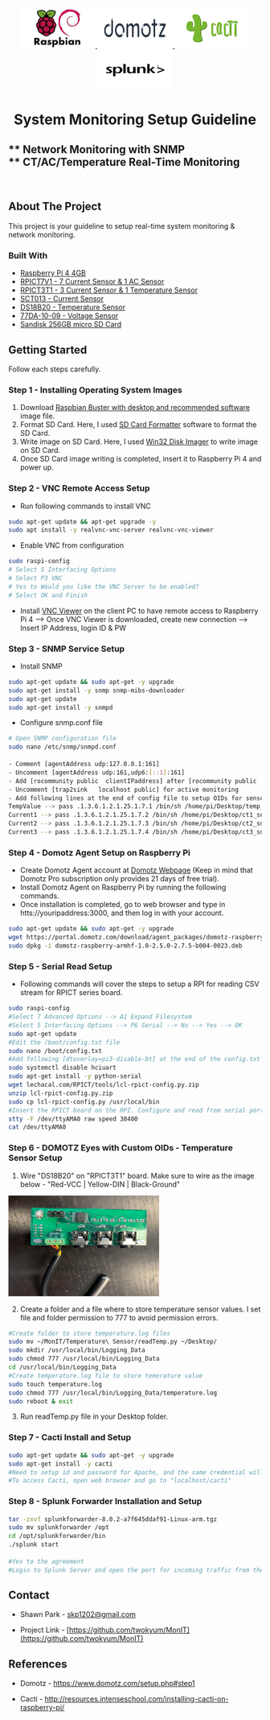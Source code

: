 
<!-- [![Contributors][contributors-shield]][contributors-url]
[![Forks][forks-shield]][forks-url]
[![Stargazers][stars-shield]][stars-url]
[![Issues][issues-shield]][issues-url]
[![MIT License][license-shield]][license-url]
[![LinkedIn][linkedin-shield]][linkedin-url] -->



<!-- PROJECT LOGO -->
<br />
<p align="center">
  <a href="https://github.com/twokyum/MonIT.git">
    <img src="images/RPI4_Logo.jfif" alt="RPI4LOGO" width="150" height="80">
  </a>
  <a href="https://github.com/twokyum/MonIT.git">
    <img src="images/DOMOTZ_LOGO.png" alt="DomotzLogo" width="150" height="80">
  </a>
  <a href="https://github.com/twokyum/MonIT.git">
    <img src="images/CACTI_LOGO.png" alt="CactiLogo" width="150" height="80">
  </a>
   <a href="https://github.com/twokyum/MonIT.git">
    <img src="images/SPLUNKFWD_LOGO.png" alt="SplunkLogo" width="150" height="80">
  </a> 
   
  <h1 align="center">System Monitoring Setup Guideline</h3>

  <p align="center">
    <h2>** Network Monitoring with SNMP <br/>** CT/AC/Temperature Real-Time Monitoring </br></h2>  
  </br>
  
<!--     
    <a href="https://github.com/github_username/repo"><strong>Explore the docs »</strong></a>
    <br />
    <br />
    <a href="https://github.com/github_username/repo">View Demo</a>
    ·
    <a href="https://github.com/github_username/repo/issues">Report Bug</a>
    ·
    <a href="https://github.com/github_username/repo/issues">Request Feature</a> -->
  </p>
</p>



<!-- TABLE OF CONTENTS
## Table of Contents

* [About the Project](#about-the-project)
  * [Built With](#built-with)
* [Getting Started](#getting-started)
  * [Prerequisites](#prerequisites)
  * [Installation](#installation)
* [Usage](#usage)
* [Roadmap](#roadmap)
* [Contributing](#contributing)
* [License](#license)
* [Contact](#contact)
* [Acknowledgements](#acknowledgements)
 -->


<!-- ABOUT THE PROJECT -->
## About The Project
[SCT013_IMG]: images/SCT013_IMG.jfif
[PRICT7V1_IMG]: images/RPICT7V1_IMG.jfif
[RPICT3T1_IMG]: images/RPICT3T1_IMG.jpg

This project is your guideline to setup real-time system monitoring & network monitoring. 
<!-- **To avoid retyping too much info. Do a search and replace with your text editor for the following:** -->


### Built With

<!-- [![RPICT7V1 Module][PRICT7V1_IMG]](http://lechacalshop.com/gb/internetofthing/22-raspberrypi-7x-current-sensor-adaptor-1-voltage-emoncms.html) 
[![RPICT3T1 Module][RPICT3T1_IMG]](http://lechacalshop.com/gb/internetofthing/22-raspberrypi-7x-current-sensor-adaptor-1-voltage-emoncms.html) 
[![Current Sensor][SCT013_IMG]](http://lechacalshop.com/gb/internetofthing/16-sct-013-000-with-quality-jack-connector-emoncms-emonwrt.html)   -->
* [Raspberry Pi 4 4GB](https://www.raspberrypi.org/products/raspberry-pi-4-model-b/)
* [RPICT7V1 - 7 Current Sensor & 1 AC Sensor](http://lechacalshop.com/gb/internetofthing/22-raspberrypi-7x-current-sensor-adaptor-1-voltage-emoncms.html) 
* [RPICT3T1 - 3 Current Sensor & 1 Temperature Sensor](http://lechacalshop.com/gb/internetofthing/22-raspberrypi-7x-current-sensor-adaptor-1-voltage-emoncms.html)  
* [SCT013 - Current Sensor](http://lechacalshop.com/gb/internetofthing/16-sct-013-000-with-quality-jack-connector-emoncms-emonwrt.html)
* [DS18B20 - Temperature Sensor](https://www.amazon.com/s?k=ds18b20&ref=nb_sb_noss)
* [77DA-10-09 - Voltage Sensor](http://lechacalshop.com/gb/internetofthing/54-usacac.html)
* [Sandisk 256GB micro SD Card](https://www.amazon.com/SanDisk-256GB-microSDXC-Memory-Adapter/dp/B0758NHWS8)

<!-- GETTING STARTED -->
## Getting Started

Follow each steps carefully.

### <strong>Step 1 - Installing Operating System Images</strong>

1. Download [Raspbian Buster with desktop and recommended software](https://www.raspberrypi.org/downloads/raspbian/) image file.
2. Format SD Card. Here, I used [SD Card Formatter](https://www.sdcard.org/downloads/formatter/) software to format the SD Card.
3. Write image on SD Card. Here, I used [Win32 Disk Imager](https://sourceforge.net/projects/win32diskimager/) to write image on SD Card. 
4. Once SD Card image writing is completed, insert it to Raspberry Pi 4 and power up. 


### <strong> Step 2 - VNC Remote Access Setup</strong> 
* Run following commands to install VNC
```sh
sudo apt-get update && apt-get upgrade -y
sudo apt install -y realvnc-vnc-server realvnc-vnc-viewer
```
* Enable VNC from configuration 
 ```sh
sudo raspi-config
# Select 5 Interfacing Options 
# Select P3 VNC
# Yes to Would you like the VNC Server to be enabled? 
# Select OK and Finish
```
* Install [VNC Viewer](https://www.realvnc.com/en/connect/download/viewer/) on the client PC to have remote access to Raspberry Pi 4 --> Once VNC Viewer is downloaded, create new connection --> Insert IP Address, login ID & PW


### <strong>Step 3 - SNMP Service Setup</strong>
* Install SNMP 
```sh
sudo apt-get update && sudo apt-get -y upgrade
sudo apt-get install -y snmp snmp-mibs-downloader
sudo apt-get update
sudo apt-get install -y snmpd
```
* Configure snmp.conf file 
```sh
# Open SNMP configuration file
sudo nano /etc/snmp/snmpd.conf

- Comment [agentAddress udp:127.0.0.1:161]
- Uncomment [agentAddress udp:161,udp6:[::1]:161]
- Add [rocommunity public  clientIPaddress] after [rocommunity public  localhost] for full access from the local host
- Uncomment [trap2sink   localhost public] for active monitoring
- Add following lines at the end of config file to setup OIDs for sensor values 
TempValue --> pass .1.3.6.1.2.1.25.1.7.1 /bin/sh /home/pi/Desktop/temp_snmp.sh -g
Current1 --> pass .1.3.6.1.2.1.25.1.7.2 /bin/sh /home/pi/Desktop/ct1_snmp.sh -g
Current2 --> pass .1.3.6.1.2.1.25.1.7.3 /bin/sh /home/pi/Desktop/ct2_snmp.sh -g
Current3 --> pass .1.3.6.1.2.1.25.1.7.4 /bin/sh /home/pi/Desktop/ct3_snmp.sh -g
```

### <strong> Step 4 - Domotz Agent Setup on Raspberry Pi </strong>
* Create Domotz Agent account at [Domotz Webpage](https://portal.domotz.com/signup?utm_source=domotz&utm_medium=website&utm_campaign=setup-step1) (Keep in mind that Domotz Pro subscription only provides 21 days of free trial). 
* Install Domotz Agent on Raspberry Pi by running the following commands. 
* Once installation is completed, go to web browser and type in htts://youripaddress:3000, and then log in with your account.
```sh
sudo apt-get update && sudo apt-get -y upgrade
wget https://portal.domotz.com/download/agent_packages/domotz-raspberry-armhf-1.0-2.5.0-2.7.5-b004-0023.deb
sudo dpkg -i domotz-raspberry-armhf-1.0-2.5.0-2.7.5-b004-0023.deb
```


### <strong> Step 5 - Serial Read Setup </strong>
* Following commands will cover the steps to setup a RPI for reading CSV stream for RPICT series board.
```sh
sudo raspi-config
#Select 7 Advanced Options --> A1 Expand Filesystem 
#Select 5 Interfacing Options --> P6 Serial --> No --> Yes --> OK 
sudo apt-get update
#Edit the /boot/config.txt file
sudo nano /boot/config.txt
#Add following [dtoverlay=pi3-disable-bt] at the end of the config.txt file.
sudo systemctl disable hciuart
sudo apt-get install -y python-serial
wget lechacal.com/RPICT/tools/lcl-rpict-config.py.zip
unzip lcl-rpict-config.py.zip
sudo cp lcl-rpict-config.py /usr/local/bin
#Insert the RPICT board on the RPI. Configure and read from serial port.
stty -F /dev/ttyAMA0 raw speed 38400
cat /dev/ttyAMA0
```
### <strong> Step 6 - DOMOTZ Eyes with Custom OIDs - Temperature Sensor Setup  </strong>
1. Wire "DS18B20" on "RPICT3T1" board. Make sure to wire as the image below - "Red-VCC | Yellow-DIN | Black-Ground"
<p align="left">
  <a href="https://github.com/twokyum/MonIT.git">
    <img src="images/TEMPWIRE.jpg" alt="TempWire" width="300" height="200">
  </a>
</p>

2. Create a folder and a file where to store temperature sensor values. I set file and folder permission to 777 to avoid permission errors. 

```sh
#Create folder to store temperature.log files
sudo mv ~/MonIT/Temperature\ Sensor/readTemp.py ~/Desktop/
sudo mkdir /usr/local/bin/Logging_Data
sudo chmod 777 /usr/local/bin/Logging_Data
cd /usr/local/bin/Logging_Data
#Create temperature.log file to store temerature value
sudo touch temperature.log
sudo chmod 777 /usr/local/bin/Logging_Data/temperature.log
sudo reboot & exit
```
3. Run readTemp.py file in your Desktop folder. 


### <strong> Step 7 - Cacti Install and Setup</strong>
```sh
sudo apt-get update && sudo apt-get -y upgrade
sudo apt-get install -y cacti
#Need to setup id and password for Apache, and the same credential will be used when you try to log in Cacti GUI.
#To access Cacti, open web browser and go to "localhost/cacti"
```

### <strong> Step 8 - Splunk Forwarder Installation and Setup</strong>
```sh
tar -zxvf splunkforwarder-8.0.2-a7f645ddaf91-Linux-arm.tgz
sudo mv splunkforwarder /opt
cd /opt/splunkforwarder/bin
./splunk start

#Yes to the agreement 
#Login to Splunk Server and open the port for incoming traffic from the forwarder
```

<!-- ### Installation
 
* npm
```sh
npm install npm@latest -g
```


1. Clone the repo
```sh
git clone https://github.com/github_username/repo.git
```
2. Install NPM packages
```sh
npm install
``` -->



<!-- USAGE EXAMPLES
## Usage

Use this space to show useful examples of how a project can be used. Additional screenshots, code examples and demos work well in this space. You may also link to more resources.

_For more examples, please refer to the [Documentation](https://example.com)_ -->



<!-- ROADMAP
## Roadmap

See the [open issues](https://github.com/github_username/repo/issues) for a list of proposed features (and known issues).



CONTRIBUTING
## Contributing

Contributions are what make the open source community such an amazing place to be learn, inspire, and create. Any contributions you make are **greatly appreciated**.

1. Fork the Project
2. Create your Feature Branch (`git checkout -b feature/AmazingFeature`)
3. Commit your Changes (`git commit -m 'Add some AmazingFeature'`)
4. Push to the Branch (`git push origin feature/AmazingFeature`)
5. Open a Pull Request



<!-- LICENSE
## License

Distributed under the MIT License. See `LICENSE` for more information.
 -->

<!-- CONTACT -->
## Contact

* Shawn Park - skp1202@gmail.com 

* Project Link - [https://github.com/twokyum/MonIT](https://github.com/twokyum/MonIT)


## References
* Domotz - https://www.domotz.com/setup.php#step1

* Cacti - http://resources.intenseschool.com/installing-cacti-on-raspberry-pi/


<!-- ACKNOWLEDGEMENTS
## Acknowledgements

* []()
* []()
* []() -->





<!-- MARKDOWN LINKS & IMAGES -->
<!-- https://www.markdownguide.org/basic-syntax/#reference-style-links -->
[contributors-shield]: https://img.shields.io/github/contributors/othneildrew/Best-README-Template.svg?style=flat-square
[contributors-url]: https://github.com/othneildrew/Best-README-Template/graphs/contributors
[forks-shield]: https://img.shields.io/github/forks/othneildrew/Best-README-Template.svg?style=flat-square
[forks-url]: https://github.com/othneildrew/Best-README-Template/network/members
[stars-shield]: https://img.shields.io/github/stars/othneildrew/Best-README-Template.svg?style=flat-square
[stars-url]: https://github.com/othneildrew/Best-README-Template/stargazers
[issues-shield]: https://img.shields.io/github/issues/othneildrew/Best-README-Template.svg?style=flat-square
[issues-url]: https://github.com/othneildrew/Best-README-Template/issues
[license-shield]: https://img.shields.io/github/license/othneildrew/Best-README-Template.svg?style=flat-square
[license-url]: https://github.com/othneildrew/Best-README-Template/blob/master/LICENSE.txt
[linkedin-shield]: https://img.shields.io/badge/-LinkedIn-black.svg?style=flat-square&logo=linkedin&colorB=555
[linkedin-url]: https://linkedin.com/in/othneildrew
[product-screenshot]: images/screenshot.png
<!-- [SCT013-IMG]: images/SCT013_IMG.jfif
[PRICT7V1_IMG]: images/RPICT7V1_IMG.jfif
[RPICT3T1_IMG]: images/RPICT3T1_IMG.jpg -->